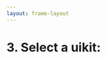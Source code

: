 ```yaml
---
layout: frame-layout
---
```


# 3. Select a uikit:

<RadioGroup>

<RadioCard href="/guide/react/vite.html#blank" label="Blank" icon="https://cdn.svgporn.com/logos/css-3.svg" />
<RadioCard href="/guide/react/vite.html#tailwind-css" label="Tailwind CSS" icon="https://cdn.svgporn.com/logos/tailwindcss-icon.svg" />
<RadioCard href="/guide/react/vite.html#uno-css" label="UnoCSS" icon="https://cdn.svgporn.com/logos/unocss.svg" />
<RadioCard href="/guide/react/vite.html#headless-ui" label="Headless UI" icon="https://cdn.svgporn.com/logos/headlessui-icon.svg" />
<RadioCard href="/guide/react/vite.html#ant-design" label="Ant Design" icon="https://cdn.svgporn.com/logos/ant-design.svg" />
<RadioCard href="/guide/react/vite.html#next-ui" label="Next UI" icon="https://simpleicons.org/icons/nextui.svg" />
<RadioCard href="/guide/react/vite.html#shadcn-ui" label="Shadcn UI" icon="https://ui.shadcn.com/apple-touch-icon.png" />
<RadioCard href="/guide/react/vite.html#charka-ui" label="Charka UI" icon="https://chakra-ui.com/favicon.ico" />
<RadioCard href="/guide/react/vite.html#mui" label="MUI" icon="https://mui.com/static/icons/180x180.png" />
<RadioCard href="/guide/react/vite.html#radix-ui" label="Radix UI" icon="https://www.radix-ui.com/favicon.png" />
<RadioCard href="/guide/react/vite.html#arco-design" label="Arco Design" icon="https://unpkg.byted-static.com/latest/byted/arco-config/assets/favicon.ico" />

</RadioGroup>
